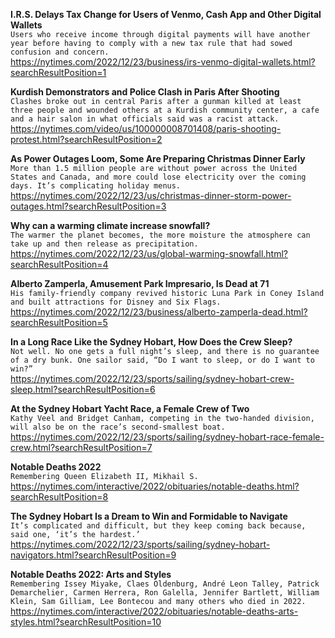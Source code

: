 **I.R.S. Delays Tax Change for Users of Venmo, Cash App and Other Digital Wallets**\
`Users who receive income through digital payments will have another year before having to comply with a new tax rule that had sowed confusion and concern.`\
https://nytimes.com/2022/12/23/business/irs-venmo-digital-wallets.html?searchResultPosition=1

**Kurdish Demonstrators and Police Clash in Paris After Shooting**\
`Clashes broke out in central Paris after a gunman killed at least three people and wounded others at a Kurdish community center, a cafe and a hair salon in what officials said was a racist attack.`\
https://nytimes.com/video/us/100000008701408/paris-shooting-protest.html?searchResultPosition=2

**As Power Outages Loom, Some Are Preparing Christmas Dinner Early**\
`More than 1.5 million people are without power across the United States and Canada, and more could lose electricity over the coming days. It’s complicating holiday menus.`\
https://nytimes.com/2022/12/23/us/christmas-dinner-storm-power-outages.html?searchResultPosition=3

**Why can a warming climate increase snowfall?**\
`The warmer the planet becomes, the more moisture the atmosphere can take up and then release as precipitation.`\
https://nytimes.com/2022/12/23/us/global-warming-snowfall.html?searchResultPosition=4

**Alberto Zamperla, Amusement Park Impresario, Is Dead at 71**\
`His family-friendly company revived historic Luna Park in Coney Island and built attractions for Disney and Six Flags.`\
https://nytimes.com/2022/12/23/business/alberto-zamperla-dead.html?searchResultPosition=5

**In a Long Race Like the Sydney Hobart, How Does the Crew Sleep?**\
`Not well. No one gets a full night’s sleep, and there is no guarantee of a dry bunk. One sailor said, “Do I want to sleep, or do I want to win?”`\
https://nytimes.com/2022/12/23/sports/sailing/sydney-hobart-crew-sleep.html?searchResultPosition=6

**At the Sydney Hobart Yacht Race, a Female Crew of Two**\
`Kathy Veel and Bridget Canham, competing in the two-handed division, will also be on the race’s second-smallest boat.`\
https://nytimes.com/2022/12/23/sports/sailing/sydney-hobart-race-female-crew.html?searchResultPosition=7

**Notable Deaths 2022**\
`Remembering Queen Elizabeth II, Mikhail S.`\
https://nytimes.com/interactive/2022/obituaries/notable-deaths.html?searchResultPosition=8

**The Sydney Hobart Is a Dream to Win and Formidable to Navigate**\
`It’s complicated and difficult, but they keep coming back because, said one, ‘it’s the hardest.’`\
https://nytimes.com/2022/12/23/sports/sailing/sydney-hobart-navigators.html?searchResultPosition=9

**Notable Deaths 2022: Arts and Styles**\
`Remembering Issey Miyake, Claes Oldenburg, André Leon Talley, Patrick Demarchelier, Carmen Herrera, Ron Galella, Jennifer Bartlett, William Klein, Sam Gilliam, Lee Bontecou and many others who died in 2022.`\
https://nytimes.com/interactive/2022/obituaries/notable-deaths-arts-styles.html?searchResultPosition=10

